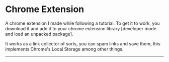 # Chrome Extension

A chrome extension I made while following a tutorial. 
To get it to work, you download it and add it to your chrome extension library [developer mode and load an unpacked package]. 

It works as a link collector of sorts, you can spam links and save them, this implements Chrome's Local Storage among other things. 

---





